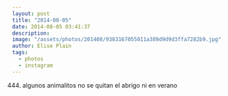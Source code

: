 ```yaml
---
layout: post
title: "2014-08-05"
date: 2014-08-05 03:41:37
description: 
image: "/assets/photos/201408/9383167055011a389d9d9d3ffa7282b9.jpg"
author: Elise Plain
tags: 
  - photos
  - instagram
---
```


444. algunos animalitos no se quitan el abrigo ni en verano
<p></p>
